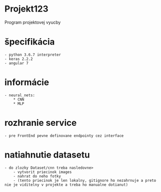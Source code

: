 # Projekt123
Program projektovej vyucby
# špecifikácia
    - python 3.6.7 interpreter
    - keras 2.2.2
    - angular 7
# informácie
    - neural_nets:
        * CNN 
        * MLP
# rozhranie service
    - pre FrontEnd pevne definovane endpointy cez interface
    
# natiahnutie datasetu
    - do zlozky Dataset/cnn treba nasledovne>
        - vytvorit priecinok images
        - nahrat do neho fotky
        - (tento priecinok je len lokalny, gitignore ho nezahrnuje a preto nie je viditelny v projekte a treba ho manualne dotianut)
